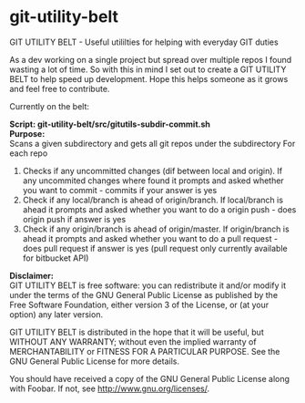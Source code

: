 # git-utility-belt
GIT UTILITY BELT - Useful utililties for helping with everyday GIT duties


As a dev working on a single project but spread over multiple repos I found wasting a lot of time. So with this in mind I set out to create a GIT UTILITY BELT to help speed up development. 
Hope this helps someone as it grows and feel free to contribute.

Currently on the belt:

<b>Script: git-utility-belt/src/gitutils-subdir-commit.sh</b><br />
<b>Purpose:</b><br />
Scans a given subdirectory and gets all git repos under the subdirectory
For each repo
1. Checks if any uncommitted changes (dif between local and origin). If any uncommited changes where found it prompts and asked whether you want to commit - commits if your answer is yes<br />
2. Check if any local/branch is ahead of origin/branch. If local/branch is ahead it prompts and asked whether you want to do a origin push - does origin push if answer is yes<br />
3. Check if any origin/branch is ahead of origin/master. If origin/branch is ahead it prompts and asked whether you want to do a pull request - does pull request if answer is yes (pull  request only currently available for bitbucket API)


<b>Disclaimer:</b><br />
GIT UTILITY BELT is free software: you can redistribute it and/or modify
it under the terms of the GNU General Public License as published by
the Free Software Foundation, either version 3 of the License, or
(at your option) any later version.

 GIT UTILITY BELT is distributed in the hope that it will be useful,
 but WITHOUT ANY WARRANTY; without even the implied warranty of
 MERCHANTABILITY or FITNESS FOR A PARTICULAR PURPOSE.  See the
 GNU General Public License for more details.

 You should have received a copy of the GNU General Public License
 along with Foobar.  If not, see <http://www.gnu.org/licenses/>.
